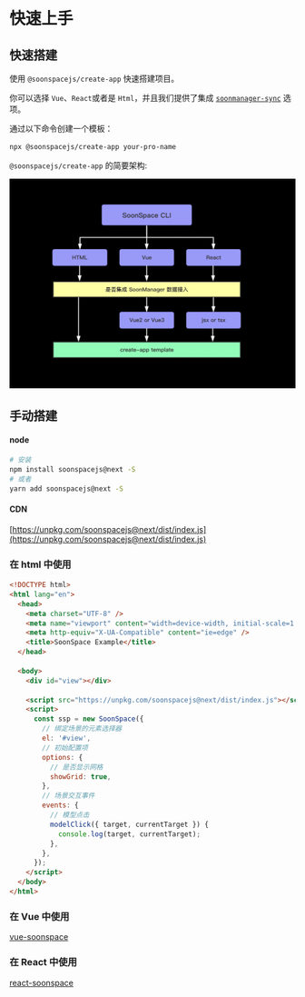 # 快速上手

## 快速搭建

使用 `@soonspacejs/create-app` 快速搭建项目。

你可以选择 `Vue`、`React`或者是 `Html`，并且我们提供了集成 [`soonmanager-sync`](../plugin/soonmanager-sync.html) 选项。

通过以下命令创建一个模板：

```sh
npx @soonspacejs/create-app your-pro-name
```

`@soonspacejs/create-app` 的简要架构:

![create-app](./img/create-app.jpg)

## 手动搭建

#### node

```bash
# 安装
npm install soonspacejs@next -S
# 或者
yarn add soonspacejs@next -S
```

#### CDN

[https://unpkg.com/soonspacejs@next/dist/index.js](https://unpkg.com/soonspacejs@next/dist/index.js)

### 在 html 中使用

```html
<!DOCTYPE html>
<html lang="en">
  <head>
    <meta charset="UTF-8" />
    <meta name="viewport" content="width=device-width, initial-scale=1.0" />
    <meta http-equiv="X-UA-Compatible" content="ie=edge" />
    <title>SoonSpace Example</title>
  </head>

  <body>
    <div id="view"></div>

    <script src="https://unpkg.com/soonspacejs@next/dist/index.js"></script>
    <script>
      const ssp = new SoonSpace({
        // 绑定场景的元素选择器
        el: '#view',
        // 初始配置项
        options: {
          // 是否显示网格
          showGrid: true,
        },
        // 场景交互事件
        events: {
          // 模型点击
          modelClick({ target, currentTarget }) {
            console.log(target, currentTarget);
          },
        },
      });
    </script>
  </body>
</html>
```

### 在 Vue 中使用

[vue-soonspace](../plugin/vue-soonspace.html)

### 在 React 中使用

[react-soonspace](../plugin/react-soonspace.html)
